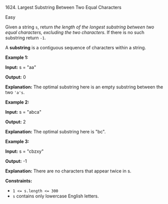 1624\. Largest Substring Between Two Equal Characters

Easy

Given a string `s`, return _the length of the longest substring between two equal characters, excluding the two characters._ If there is no such substring return `-1`.

A **substring** is a contiguous sequence of characters within a string.

**Example 1:**

**Input:** s = "aa"

**Output:** 0

**Explanation:** The optimal substring here is an empty substring between the two `'a's`.

**Example 2:**

**Input:** s = "abca"

**Output:** 2

**Explanation:** The optimal substring here is "bc".

**Example 3:**

**Input:** s = "cbzxy"

**Output:** -1

**Explanation:** There are no characters that appear twice in s.

**Constraints:**

*   `1 <= s.length <= 300`
*   `s` contains only lowercase English letters.